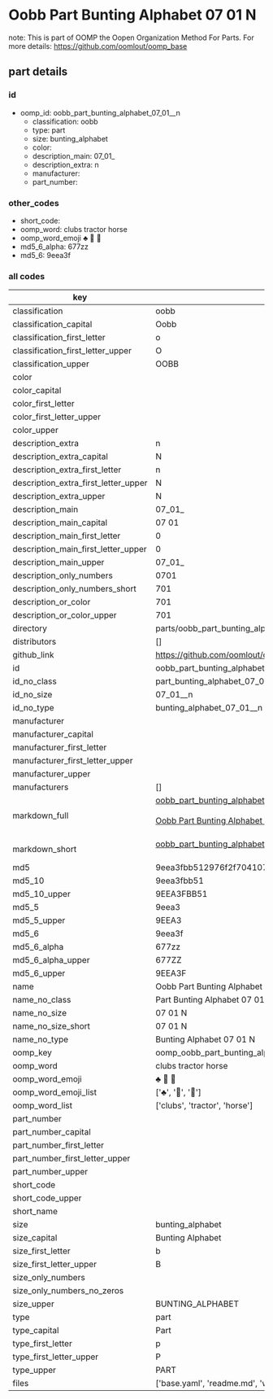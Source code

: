 # Oobb Part Bunting Alphabet 07 01  N  

note: This is part of OOMP the Oopen Organization Method For Parts. For more details: https://github.com/oomlout/oomp_base

##  part details





### id
* oomp_id: oobb_part_bunting_alphabet_07_01__n
  * classification: oobb
  * type: part
  * size: bunting_alphabet
  * color: 
  * description_main: 07_01_
  * description_extra: n
  * manufacturer: 
  * part_number: 

### other_codes
* short_code: 
* oomp_word: clubs tractor horse
* oomp_word_emoji :clubs: :tractor: :horse:
* md5_6_alpha: 677zz
* md5_6: 9eea3f

### all codes 
| key | value |  
| --- | --- |  
| classification | oobb |  
| classification_capital | Oobb |  
| classification_first_letter | o |  
| classification_first_letter_upper | O |  
| classification_upper | OOBB |  
| color |  |  
| color_capital |  |  
| color_first_letter |  |  
| color_first_letter_upper |  |  
| color_upper |  |  
| description_extra | n |  
| description_extra_capital | N |  
| description_extra_first_letter | n |  
| description_extra_first_letter_upper | N |  
| description_extra_upper | N |  
| description_main | 07_01_ |  
| description_main_capital | 07 01  |  
| description_main_first_letter | 0 |  
| description_main_first_letter_upper | 0 |  
| description_main_upper | 07_01_ |  
| description_only_numbers | 0701 |  
| description_only_numbers_short | 701 |  
| description_or_color | 701 |  
| description_or_color_upper | 701 |  
| directory | parts/oobb_part_bunting_alphabet_07_01__n |  
| distributors | [] |  
| github_link | https://github.com/oomlout/oomlout_oomp_part_src/tree/main/parts/oobb_part_bunting_alphabet_07_01__n/working |  
| id | oobb_part_bunting_alphabet_07_01__n |  
| id_no_class | part_bunting_alphabet_07_01__n |  
| id_no_size | 07_01__n |  
| id_no_type | bunting_alphabet_07_01__n |  
| manufacturer |  |  
| manufacturer_capital |  |  
| manufacturer_first_letter |  |  
| manufacturer_first_letter_upper |  |  
| manufacturer_upper |  |  
| manufacturers | [] |  
| markdown_full | [oobb_part_bunting_alphabet_07_01__n](https://github.com/oomlout/oomlout_oomp_part_src/tree/main/parts/oobb_part_bunting_alphabet_07_01__n/working)<br>[](https://github.com/oomlout/oomlout_oomp_part_src/tree/main/parts/oobb_part_bunting_alphabet_07_01__n/working)<br>[Oobb Part Bunting Alphabet 07 01  N](https://github.com/oomlout/oomlout_oomp_part_src/tree/main/parts/oobb_part_bunting_alphabet_07_01__n/working)<br><br> |  
| markdown_short | [oobb_part_bunting_alphabet_07_01__n](https://github.com/oomlout/oomlout_oomp_part_src/tree/main/parts/oobb_part_bunting_alphabet_07_01__n/working)<br><br> |  
| md5 | 9eea3fbb512976f2f704107843ca6e9b |  
| md5_10 | 9eea3fbb51 |  
| md5_10_upper | 9EEA3FBB51 |  
| md5_5 | 9eea3 |  
| md5_5_upper | 9EEA3 |  
| md5_6 | 9eea3f |  
| md5_6_alpha | 677zz |  
| md5_6_alpha_upper | 677ZZ |  
| md5_6_upper | 9EEA3F |  
| name | Oobb Part Bunting Alphabet 07 01  N |  
| name_no_class | Part Bunting Alphabet 07 01  N |  
| name_no_size | 07 01  N |  
| name_no_size_short | 07 01  N |  
| name_no_type | Bunting Alphabet 07 01  N |  
| oomp_key | oomp_oobb_part_bunting_alphabet_07_01__n |  
| oomp_word | clubs tractor horse |  
| oomp_word_emoji | :clubs: :tractor: :horse: |  
| oomp_word_emoji_list | [':clubs:', ':tractor:', ':horse:'] |  
| oomp_word_list | ['clubs', 'tractor', 'horse'] |  
| part_number |  |  
| part_number_capital |  |  
| part_number_first_letter |  |  
| part_number_first_letter_upper |  |  
| part_number_upper |  |  
| short_code |  |  
| short_code_upper |  |  
| short_name |  |  
| size | bunting_alphabet |  
| size_capital | Bunting Alphabet |  
| size_first_letter | b |  
| size_first_letter_upper | B |  
| size_only_numbers |  |  
| size_only_numbers_no_zeros |  |  
| size_upper | BUNTING_ALPHABET |  
| type | part |  
| type_capital | Part |  
| type_first_letter | p |  
| type_first_letter_upper | P |  
| type_upper | PART |  
| files | ['base.yaml', 'readme.md', 'working.json', 'working.yaml'] |  
